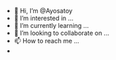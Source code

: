 - 👋 Hi, I’m @Ayosatoy
- 👀 I’m interested in ...
- 🌱 I’m currently learning ...
- 💞️ I’m looking to collaborate on ...
- 📫 How to reach me ...
- 

<!---
Ayosatoy/Ayosatoy is a ✨ special ✨ repository because its `README.md` (this file) appears on your GitHub profile.
You can click the Preview link to take a look at your changes.
--->
